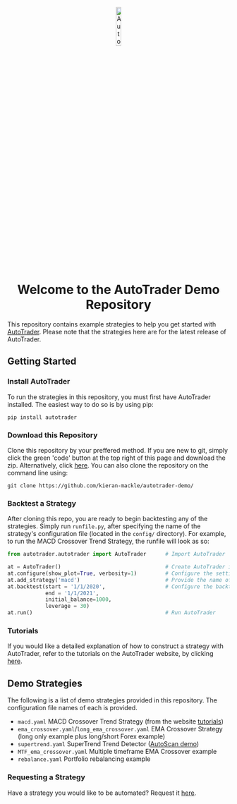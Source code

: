 <p align="center">
  <a href="https://kieran-mackle.github.io/AutoTrader/">
    <img src="https://user-images.githubusercontent.com/60687606/132320916-23445f43-dfdc-4949-9881-e18f622605d2.png" alt="AutoTrader Logo" width="15%" >
  </a>
</p>

<h1 align="center">Welcome to the AutoTrader Demo Repository</h1>

This repository contains example strategies to help you get started with [AutoTrader](https://github.com/kieran-mackle/AutoTrader). Please note that the strategies here are for the latest release of AutoTrader.

## Getting Started
### Install AutoTrader
To run the strategies in this repository, you must first have AutoTrader installed. The easiest way to do so is by using pip:
```
pip install autotrader
```

### Download this Repository
Clone this repository by your preffered method. If you are new to git, simply click the green 'code' button at the top right of this page and download the zip. 
Alternatively, click [here](https://github.com/kieran-mackle/autotrader-demo/archive/refs/heads/main.zip). You can also clone the repository on the command line using:

```
git clone https://github.com/kieran-mackle/autotrader-demo/ 
```

### Backtest a Strategy
After cloning this repo, you are ready to begin backtesting any of the strategies. Simply run `runfile.py`, after specifying the name of the strategy's configuration file (located in the `config/` directory). For example, to run the MACD Crossover Trend Strategy, the runfile will look as so:

```py
from autotrader.autotrader import AutoTrader      # Import AutoTrader

at = AutoTrader()                                 # Create AutoTrader instance
at.configure(show_plot=True, verbosity=1)         # Configure the settings of AutoTrader
at.add_strategy('macd')                           # Provide the name of the strategy configuration file
at.backtest(start = '1/1/2020',                   # Configure the backtest
            end = '1/1/2021',
            initial_balance=1000,
            leverage = 30)
at.run()                                          # Run AutoTrader
```

### Tutorials
If you would like a detailed explanation of how to construct a strategy with AutoTrader, refer to the tutorials on the AutoTrader website, by clicking 
[here](https://kieran-mackle.github.io/AutoTrader/tutorials).

## Demo Strategies
The following is a list of demo strategies provided in this repository. The configuration file names of each is provided.

- `macd.yaml` MACD Crossover Trend Strategy (from the website [tutorials](https://kieran-mackle.github.io/AutoTrader/tutorials/strategy))
- `ema_crossover.yaml`/`long_ema_crossover.yaml` EMA Crossover Strategy (long only example plus long/short Forex example)
- `supertrend.yaml` SuperTrend Trend Detector ([AutoScan demo](https://kieran-mackle.github.io/AutoTrader/2021/09/27/developing-scanner.html))
- `MTF_ema_crossover.yaml` Multiple timeframe EMA Crossover example
- `rebalance.yaml` Portfolio rebalancing example

### Requesting a Strategy
Have a strategy you would like to be automated? Request it [here](https://github.com/kieran-mackle/autotrader-demo/issues/new?assignees=&labels=&template=strategy-request.md&title=%5BSTRATEGY+REQUEST%5D).
